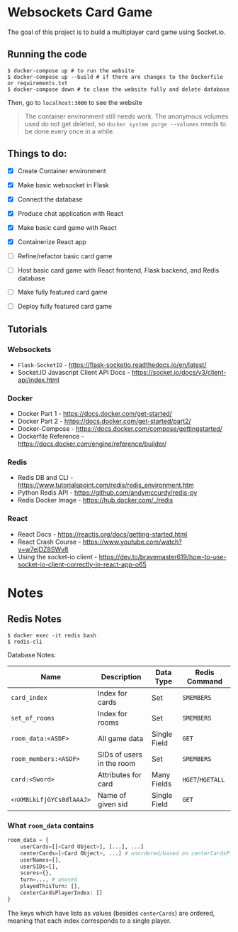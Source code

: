 # Websockets Card Game

The goal of this project is to build a multiplayer card game using Socket.io.

## Running the code

```console
$ docker-compose up # to run the website
$ docker-compose up --build # if there are changes to the Dockerfile or requirements.txt
$ docker-compose down # to close the website fully and delete database
```

Then, go to `localhost:3000` to see the website

> The container environment still needs work. The anonymous volumes used do not get deleted, so `docker system purge --volumes` needs to be done every once in a while.

## Things to do:
- [x] Create Container environment
- [x] Make basic websocket in Flask
- [x] Connect the database
- [x] Produce chat application with React
- [x] Make basic card game with React
- [x] Containerize React app
- [ ] Refine/refactor basic card game
- [ ] Host basic card game with React frontend, Flask backend, and Redis database
- [ ] Make fully featured card game
- [ ] Deploy fully featured card game



## Tutorials
### Websockets
- `Flask-SocketIO` - https://flask-socketio.readthedocs.io/en/latest/
- Socket.IO Javascript Client API Docs - https://socket.io/docs/v3/client-api/index.html

### Docker
- Docker Part 1 - https://docs.docker.com/get-started/
- Docker Part 2 - https://docs.docker.com/get-started/part2/
- Docker-Compose - https://docs.docker.com/compose/gettingstarted/
- Dockerfile Reference - https://docs.docker.com/engine/reference/builder/

### Redis
- Redis DB and CLI - https://www.tutorialspoint.com/redis/redis_environment.htm
- Python Redis API - https://github.com/andymccurdy/redis-py
- Redis Docker Image - https://hub.docker.com/_/redis

### React
- React Docs - https://reactjs.org/docs/getting-started.html
- React Crash Course - https://www.youtube.com/watch?v=w7ejDZ8SWv8
- Using the socket-io client - https://dev.to/bravemaster619/how-to-use-socket-io-client-correctly-in-react-app-o65

# Notes

## **Redis Notes**
```console
$ docker exec -it redis bash
$ redis-cli
```

Database Notes:

Name | Description | Data Type | Redis Command
---|---|---|---
`card_index` | Index for cards | Set | `SMEMBERS`
`set_of_rooms` | Index for rooms | Set | `SMEMBERS`
`room_data:<ASDF>` | All game data | Single Field | `GET`
`room_members:<ASDF>` | SIDs of users in the room | Set | `SMEMBERS`
`card:<Sword>` | Attributes for card | Many Fields | `HGET`/`HGETALL`
`<nXM8LkLfjGYCs0dlAAAJ>` | Name of given sid | Single Field | `GET` 


### What `room_data` contains

```python
room_data = {
    userCards=[[<Card Object>], [...], ...] 
    centerCards=[<Card Object>, ...] # unordered/based on centerCardsPlayerIndex
    userNames=[],
    userSIDs=[], 
    scores={},
    turn=..., # unused
    playedThisTurn: [],
    centerCardsPlayerIndex: []
}
```

The keys which have lists as values (besides `centerCards`) are ordered, meaning that each index corresponds to a single player.